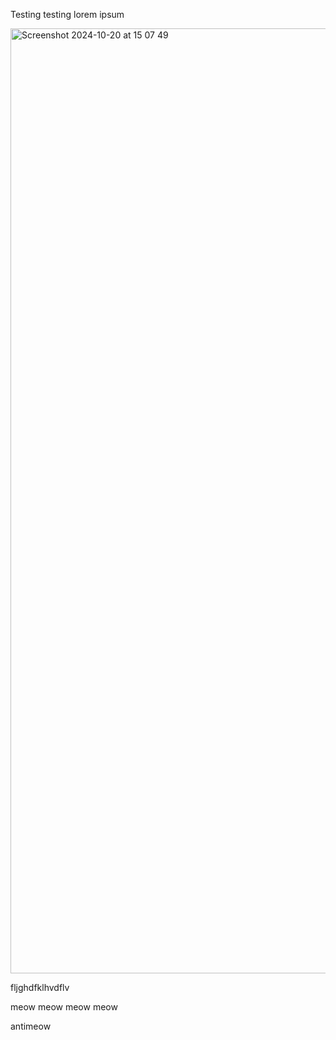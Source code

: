 Testing testing lorem ipsum 

<img width="1512" alt="Screenshot 2024-10-20 at 15 07 49" src="https://github.com/user-attachments/assets/036c8110-e796-4b44-9388-2bfac3e24440">

fljghdfklhvdflv

meow meow meow meow

antimeow
